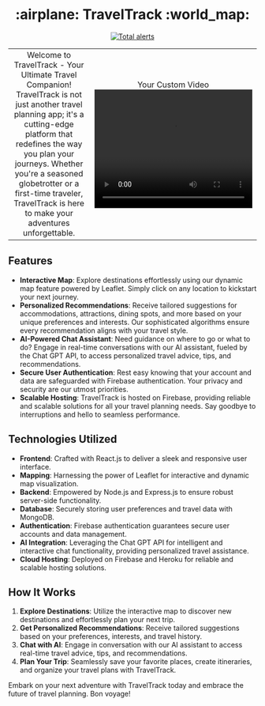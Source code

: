 <h1 align="center">
  :airplane: TravelTrack :world_map:
</h1>

<div align="center">

[![Total alerts](https://img.shields.io/lgtm/alerts/g/traveltrack/traveltrack.svg?logo=lgtm&logoWidth=18)](https://lgtm.com/projects/g/traveltrack/traveltrack/alerts/)

</div>

<table border="0">
  <tr>
    <td align="center">
      Welcome to TravelTrack - Your Ultimate Travel Companion! TravelTrack is not just another travel planning app; it's a cutting-edge platform that redefines the way you plan your journeys. Whether you're a seasoned globetrotter or a first-time traveler, TravelTrack is here to make your adventures unforgettable.
    </td>
    <td align="center">
      Your Custom Video
      <!-- Replace 'YOUR_VIDEO_URL' with the direct URL to your video file -->
      <video width="320" height="240" controls>
        <source src="https://github.com/almayomekonen/travel-track-app/assets/112473346/e7a47179-dd61-4019-b1d6-ae75b589b916" type="video/mp4">
        Your browser does not support the video tag.
      </video>
    </td>
  </tr>
</table>



## Features

- **Interactive Map**: Explore destinations effortlessly using our dynamic map feature powered by Leaflet. Simply click on any location to kickstart your next journey.
- **Personalized Recommendations**: Receive tailored suggestions for accommodations, attractions, dining spots, and more based on your unique preferences and interests. Our sophisticated algorithms ensure every recommendation aligns with your travel style.
- **AI-Powered Chat Assistant**: Need guidance on where to go or what to do? Engage in real-time conversations with our AI assistant, fueled by the Chat GPT API, to access personalized travel advice, tips, and recommendations.
- **Secure User Authentication**: Rest easy knowing that your account and data are safeguarded with Firebase authentication. Your privacy and security are our utmost priorities.
- **Scalable Hosting**: TravelTrack is hosted on Firebase, providing reliable and scalable solutions for all your travel planning needs. Say goodbye to interruptions and hello to seamless performance.

## Technologies Utilized

- **Frontend**: Crafted with React.js to deliver a sleek and responsive user interface.
- **Mapping**: Harnessing the power of Leaflet for interactive and dynamic map visualization.
- **Backend**: Empowered by Node.js and Express.js to ensure robust server-side functionality.
- **Database**: Securely storing user preferences and travel data with MongoDB.
- **Authentication**: Firebase authentication guarantees secure user accounts and data management.
- **AI Integration**: Leveraging the Chat GPT API for intelligent and interactive chat functionality, providing personalized travel assistance.
- **Cloud Hosting**: Deployed on Firebase and Heroku for reliable and scalable hosting solutions.

## How It Works

1. **Explore Destinations**: Utilize the interactive map to discover new destinations and effortlessly plan your next trip.
2. **Get Personalized Recommendations**: Receive tailored suggestions based on your preferences, interests, and travel history.
3. **Chat with AI**: Engage in conversation with our AI assistant to access real-time travel advice, tips, and recommendations.
4. **Plan Your Trip**: Seamlessly save your favorite places, create itineraries, and organize your travel plans with TravelTrack.

Embark on your next adventure with TravelTrack today and embrace the future of travel planning. Bon voyage!

